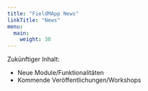 ```yaml
---
title: "FieldMApp News"
linkTitle: "News"
menu:
  main:
    weight: 30 
---
```


Zukünftiger Inhalt:
- Neue Module/Funktionalitäten
- Kommende Veröffentlichungen/Workshops
